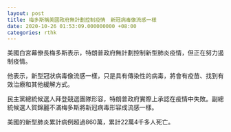 ```yaml
---
layout: post
title: 梅多斯稱美國政府無計劃控制疫情　新冠病毒像流感一樣
date: 2020-10-26 01:53:09.000000000 +08:00
categories: rthk
---
```


美國白宮幕僚長梅多斯表示，特朗普政府無計劃控制新型肺炎疫情，但正在努力遏制疫情。

他表示，新型冠狀病毒像流感一樣，只是具有傳染性的病毒，將會有疫苗、找到有效治療和其他緩解方式。

民主黨總統候選人拜登競選團隊形容，特朗普政府實際上承認在疫情中失敗。副總統候選人賀錦麗不滿梅多斯將新冠病毒形容成流感一樣。

美國的新型肺炎累計病例超過860萬，累計22萬4千多人死亡。
